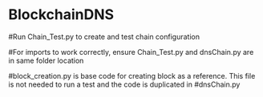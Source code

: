 # BlockchainDNS
#Run Chain_Test.py to create and test chain configuration

#For imports to work correctly, ensure Chain_Test.py and dnsChain.py are in same folder location

#block_creation.py is base code for creating block as a reference.  This file is not needed to run a test and the code is duplicated in 
#dnsChain.py
